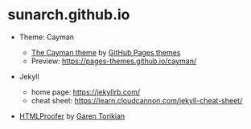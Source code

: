 # sunarch.github.io

- Theme: Cayman
  - [The Cayman theme](https://github.com/pages-themes/cayman) by [GitHub Pages themes](https://github.com/pages-themes)
  - Preview: https://pages-themes.github.io/cayman/

- Jekyll
  - home page: https://jekyllrb.com/
  - cheat sheet: https://learn.cloudcannon.com/jekyll-cheat-sheet/
- [HTMLProofer](https://github.com/gjtorikian/html-proofer) by [Garen Torikian](https://github.com/gjtorikian)
